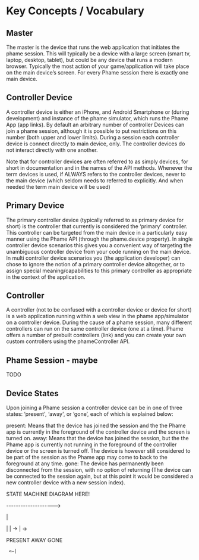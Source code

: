 
# Key Concepts / Vocabulary


## Master

The master is the device that runs the web application that initiates the phame session. This will typically be a device with a large screen (smart tv, laptop, desktop, tablet), but could be any device that runs a modern browser. Typically the most action of your game/application will take place on the main device’s screen. For every Phame session there is exactly one main device.



## Controller Device

A controller device is either an iPhone, and Android Smartphone or (during development) and instance of the phame simulator, which runs the Phame App (app links). By default an arbitrary number of controller Devices can join a phame session, although it is possible to put restrictions on this number (both upper and lower limits). During a session each controller device is connect directly to main device, only. The controller devices do not interact directly with one another. 

Note that for controller devices are often referred to as simply devices, for short in documentation and in the names of the API methods. Whenever the term devices is used, if ALWAYS refers to the controller devices, never to the main device (which seldom needs to referred to explicitly. And when needed the term main device will be used)


## Primary Device
The primary controller device (typically referred to as primary device for short) is the controller that currently is considered the ‘primary’ controller. This controller can be targeted from the main device in a particularly easy manner using the Phame API (through the phame.device property). In single controller device scenarios this gives you a convenient way of targeting the unambiguous controller device from your code running on the main device. In multi controller device scenarios you (the application developer) can chose to ignore the notion of a primary controller device altogether, or to assign special meaning/capabilities to this primary controller as appropriate in the context of the application.


## Controller
A controller (not to be confused with a controller device or device for short) is a web application running within a web view in the phame app/simulator on a controller device. During the cause of a phame session, many different controllers can run on the same controller device (one at a time). Phame offers a number of prebuilt controllers (link) and you can create your own custom controllers using the phameController API.




## Phame Session - maybe

TODO




## Device States
Upon joining a Phame session a controller device can be in one of three states: ‘present', ‘away', or ‘gone’, each of which is explained below:

present: Means that the device has joined the session and the the Phame app is currently in the foreground of the controller device and the screen is turned on.
away: Means that the device has joined the session, but the the Phame app is currently not running in the foreground of the controller device or the screen is turned off. The device is however still considered to be part of the session as the Phame app may come to back to the foreground at any time.
gone: The device has permanently been disconnected from the session, with no option of returning (The device can be connected to the session again, but at this point it would be considered a new controller device with a new session index).


STATE MACHINE DIAGRAM HERE!

-------------------->

|

|	 | ->          | ->

PRESENT     AWAY       GONE

     <—|
